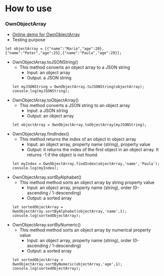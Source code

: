 # How to use
### OwnObjectArray
* [Online demo for OwnObjectArray](https://codepen.io/khois/pen/oEJqra)
* Testing purpose
```
let objectArray = [{"name":"Maria","age":20},{"name":"Peter","age":25},{"name":"Paula","age":29}];
```
* OwnObjectArray.toJSONString()
    * This method converts an object array to a JSON string
        * Input: an object array
        * Output: a JSON string
    ```
    let myJSONString = OwnObjectArray.toJSONString(objectArray);   
    console.log(myJSONString);
    ```
* OwnObjectArray.toObjectArray()
    * This method converts a JSON string to an object array
        * Input: a JSON string
        * Output: an object array
    ```
    let objectArray = OwnObjectArray.toObjectArray(myJSONString);
    ```
* OwnObjectArray.findIndex()
    * This method returns the index of an object in object array
        * Input: an object array, property name (string), property value
        * Output: it returns the index of the first object in an object array. It returns -1 if the object is not found. 
    ```
    let myIndex = OwnObjectArray.findIndex(objectArray,'name','Paula');   
    console.log(myIndex);
    ```
* OwnObjectArray.sortByAlphabet()
    * This method method sorts an object array by string property value
        * Input: an object array, property name (string), order (0-ascending / 1-descending)
        * Output: a sorted array
    ```
    let sortedObjectArray = OwnObjectArray.sortByAlphabet(objectArray,'name',1);
    console.log(sortedObjectArray);
    ```
* OwnObjectArray.sortByNumeric()
   * This method method sorts an object array by numerical property value
       * Input: an object array, property name (string), order (0-ascending / 1-descending)
       * Output: a sorted array
   ```
   let sortedObjectArray = OwnObjectArray.sortByNumeric(objectArray,'age',1);
   console.log(sortedObjectArray);
   ```